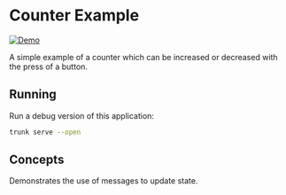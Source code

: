 # Counter Example

[![Demo](https://img.shields.io/website?label=demo&url=https%3A%2F%2Fexamples.yew.rs%2Fcounter)](https://examples.yew.rs/counter)

A simple example of a counter which can be increased or decreased with the press of a button.

## Running

Run a debug version of this application:

```bash
trunk serve --open
```

## Concepts

Demonstrates the use of messages to update state.
